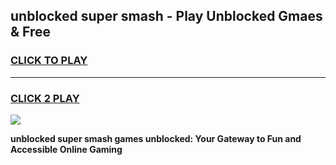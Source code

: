 
## unblocked super smash - Play Unblocked Gmaes & Free
<h3>
<a href="https://news.freeplayer.one?title=unblocked_super_smash&ref=16F">CLICK TO PLAY</a></h3>
<hr>

<h3>
<a href="https://news.freeplayer.one?title=unblocked_super_smash&ref=16F">CLICK 2 PLAY</a>
  
</h3>

<a href="https://news.freeplayer.one?title=unblocked_super_smash&ref=16F/"><img src="https://clearcache.store/games.png"></a>


**unblocked super smash games unblocked: Your Gateway to Fun and Accessible Online Gaming**
